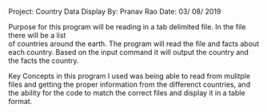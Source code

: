 Project: Country Data Display
By: Pranav Rao
Date: 03/ 08/ 2019

Purpose for this program will be reading in a tab delimited file. In the file there will be a list  
of countries around the earth. The program will read the file and facts about each country.
Based on the input command it will output the country and the facts the country. 

Key Concepts in this program I used was being able to read from mulitple files and getting the proper information from the differenct countries, and the ability for the code to match the correct files and display it in a table format.
